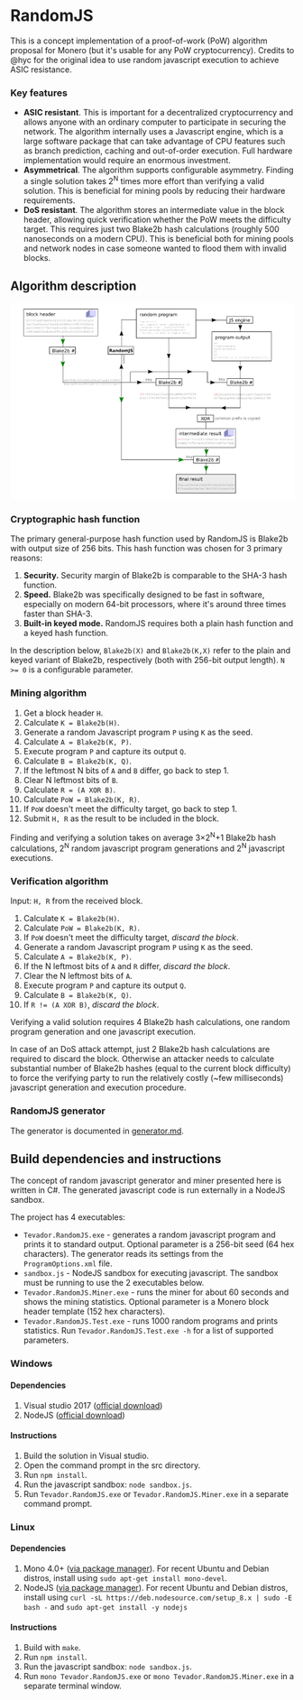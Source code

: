 # RandomJS
This is a concept implementation of a proof-of-work (PoW) algorithm proposal for Monero (but it's usable for any PoW cryptocurrency). Credits to @hyc for the original idea to use random javascript execution to achieve ASIC resistance.

### Key features
* __ASIC resistant__. This is important for a decentralized cryptocurrency and allows anyone with an ordinary computer to participate in securing the network. The algorithm internally uses a Javascript engine, which is a large software package that can take advantage of CPU features such as branch prediction, caching and out-of-order execution. Full hardware implementation would require an enormous investment.
* __Asymmetrical__. The algorithm supports configurable asymmetry. Finding a single solution takes 2<sup>N</sup> times more effort than verifying a valid solution. This is beneficial for mining pools by reducing their hardware requirements.
* __DoS resistant__. The algorithm stores an intermediate value in the block header, allowing quick verification whether the PoW meets the difficulty target. This requires just two Blake2b hash calculations (roughly 500 nanoseconds on a modern CPU). This is beneficial both for mining pools and network nodes in case someone wanted to flood them with invalid blocks.

## Algorithm description
![diagram](doc/diagram.png)

### Cryptographic hash function
The primary general-purpose hash function used by RandomJS is Blake2b with output size of 256 bits. This hash function was chosen for 3 primary reasons:

1. __Security.__ Security margin of Blake2b is comparable to the SHA-3 hash function.
1. __Speed.__ Blake2b was specifically designed to be fast in software, especially on modern 64-bit processors, where it's around three times faster than SHA-3.
1. __Built-in keyed mode.__ RandomJS requires both a plain hash function and a keyed hash function.

In the description below, `Blake2b(X)` and `Blake2b(K,X)` refer to the plain and keyed variant of Blake2b, respectively (both with 256-bit output length). `N >= 0` is a configurable parameter.

### Mining algorithm
1. Get a block header `H`.
1. Calculate `K = Blake2b(H)`.
1. Generate a random Javascript program `P` using `K` as the seed.
1. Calculate `A = Blake2b(K, P)`.
1. Execute program `P` and capture its output `Q`.
1. Calculate `B = Blake2b(K, Q)`.
1. If the leftmost N bits of `A` and `B` differ, go back to step 1.
1. Clear N leftmost bits of `B`.
1. Calculate `R = (A XOR B)`.
1. Calculate `PoW = Blake2b(K, R)`.
1. If `PoW` doesn't meet the difficulty target, go back to step 1.
1. Submit `H, R` as the result to be included in the block.

Finding and verifying a solution takes on average 3×2<sup>N</sup>+1 Blake2b hash calculations, 2<sup>N</sup> random javascript program generations and 2<sup>N</sup> javascript executions.

### Verification algorithm
Input: `H, R` from the received block.
1. Calculate `K = Blake2b(H)`.
1. Calculate `PoW = Blake2b(K, R)`.
1. If `PoW` doesn't meet the difficulty target, _discard the block_.
1. Generate a random Javascript program `P` using `K` as the seed.
1. Calculate `A = Blake2b(K, P)`.
1. If the N leftmost bits of `A` and `R` differ, _discard the block_.
1. Clear the N leftmost bits of `A`.
1. Execute program `P` and capture its output `Q`.
1. Calculate `B = Blake2b(K, Q)`.
1. If `R != (A XOR B)`, _discard the block_.

Verifying a valid solution requires 4 Blake2b hash calculations, one random program generation and one javascript execution.

In case of an DoS attack attempt, just 2 Blake2b hash calculations are required to discard the block. Otherwise an attacker needs to calculate substantial number of Blake2b hashes (equal to the current block difficulty) to force the verifying party to run the relatively costly (~few milliseconds) javascript generation and execution procedure.

### RandomJS generator
The generator is documented in [generator.md](doc/generator.md).

## Build dependencies and instructions
The concept of random javascript generator and miner presented here is written in C#. The generated javascript code is run externally in a NodeJS sandbox.

The project has 4 executables:

* `Tevador.RandomJS.exe` - generates a random javascript program and prints it to standard output. Optional parameter is a 256-bit seed (64 hex characters). The generator reads its settings from the `ProgramOptions.xml` file.
* `sandbox.js` - NodeJS sandbox for executing javascript. The sandbox must be running to use the 2 executables below.
* `Tevador.RandomJS.Miner.exe` - runs the miner for about 60 seconds and shows the mining statistics. Optional parameter is a Monero block header template (152 hex characters).
* `Tevador.RandomJS.Test.exe` - runs 1000 random programs and prints statistics. Run `Tevador.RandomJS.Test.exe -h` for a list of supported parameters.

### Windows
#### Dependencies
1. Visual studio 2017 ([official download](https://www.visualstudio.com/downloads/))
1. NodeJS ([official download](https://nodejs.org/en/download))

#### Instructions
1. Build the solution in Visual studio.
1. Open the command prompt in the src directory.
1. Run `npm install`.
1. Run the javascript sandbox: `node sandbox.js`.
1. Run `Tevador.RandomJS.exe` or `Tevador.RandomJS.Miner.exe` in a separate command prompt.

### Linux
#### Dependencies
1. Mono 4.0+ ([via package manager](http://www.mono-project.com/download/stable/#download-lin)). For recent Ubuntu and Debian distros, install using `sudo apt-get install mono-devel`.
1. NodeJS ([via package manager](https://nodejs.org/en/download/package-manager/)). For recent Ubuntu and Debian distros, install using `curl -sL https://deb.nodesource.com/setup_8.x | sudo -E bash -` and `sudo apt-get install -y nodejs`

#### Instructions
1. Build with `make`.
1. Run `npm install`.
1. Run the javascript sandbox: `node sandbox.js`.
1. Run `mono Tevador.RandomJS.exe` or `mono Tevador.RandomJS.Miner.exe` in a separate terminal window.
